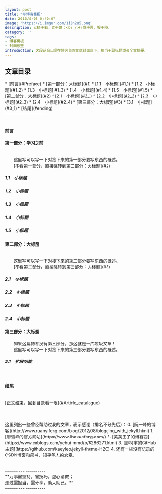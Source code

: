 ```yaml
---
layout: post
title: "写博客模板"
date: 2018/8/06 0:40:07 
image: 'https://i.imgur.com/1i1n2u5.png'
description: 业精于勤，荒于嬉；<br />行成于思，毁于随。
category: ''
tags:
- 博客模板
- 封面标签
introduction: 这段话会出现在博客首页文章封面底下，相当于副标题或者全文摘要。
---
```

<!--
![图片名称]({{site.baseurl}}/assets/img/image/图片名称)

{% highlight python linenos %}


{% endhighlight %}


{% highlight python %}

{% endhighlight %}

-->
<div id="Article_catalogue"></div>
<h2>文章目录</h2>
* [前言](#Preface)
* [第一部分：大标题](#1)
    * [1.1 小标题](#1_1)
	* [1.2 小标题](#1_2)
	* [1.3 小标题](#1_3)
	* [1.4 小标题](#1_4)
	* [1.5 小标题](#1_5)
* [第二部分：大标题](#2)
	* [2.1 小标题](#2_1)
	* [2.2 小标题](#2_2)
	* [2.3 小标题](#2_3)
	* [2.4 小标题](#2_4)
* [第三部分：大标题](#3)
	* [3.1 小标题](#3_1)
* [结尾](#ending)

<br />
----------
----------

<div id="Preface"><br /></div>
<h4>前言</h4>
<div id="1"></div>
<h4>第一部分：学习之前</h4>	
<br />
&emsp;&emsp;这里写可以写一下对接下来的第一部分要写东西的概述。
<br />
&emsp;&emsp;[不看第一部分，直接跳转到第二部分：大标题](#2)
<div id="1_1"></div>
<h5>1.1&emsp;小标题</h5>
<div id="1_2"></div>
<h5>1.2&emsp;小标题</h5>
<div id="1_3"></div>
<h5>1.3&emsp;小标题</h5>
<div id="1_4"></div>
<h5>1.4&emsp;小标题</h5>
<div id="1_5"></div>
<h5>1.5&emsp;小标题</h5>
<div id="2"></div>
<h4>第二部分：大标题</h4>
<br />
&emsp;&emsp;这里写可以写一下对接下来的第二部分要写东西的概述。
<br />
&emsp;&emsp;[不看第二部分，直接跳转到第三部分：大标题](#3)
<div id="2_1"></div>	
<h5>2.1&emsp;小标题</h5>
<div id="2_2"></div>
<h5>2.2&emsp;小标题</h5>
<div id="2_3"></div>	
<h5>2.3&emsp;小标题</h5>
<div id="2_4"></div>	
<h5>2.4&emsp;小标题</h5>
<div id="3"></div>	
<h4>第三部分：大标题</h4>
&emsp;&emsp;如果这篇博客没有第三部分，那这就是一片垃圾文章！
<br />
&emsp;&emsp;这里写可以写一下对接下来的第三部分要写东西的概述。
<br />
<div id="3_1"></div>	
<h5>3.1&emsp;扩展功能</h5>
<br />
<div id="ending"></div>
<h4>结尾</h4>
<br />
[正文结束，回到目录看一眼](#Article_catalogue)
<br />
<br />
<br />
<br />
这里列出一些曾经帮助过我的文章，表示感谢（排名不分先后）：
0. [阮一峰的博客](http://www.ruanyifeng.com/blog/2012/08/blogging_with_jekyll.html)
1. [廖雪峰的官方网站](https://www.liaoxuefeng.com/)
2. [美美王子的博客园](https://www.cnblogs.com/yehui-mmd/p/6286271.html)
3. [廖柯宇的GitHub主题](https://github.com/kaeyleo/jekyll-theme-H2O)
4. 还有一些没有记录的CSDN博客和简书、知乎等人的文章。
<br />
<br />
<br />
----------
----------
<br />
**万事需坚持，需技巧，虚心请教；<br />走过需担当，需分享，助人助己。**
<br />
----------
----------
<br />
<br />
<br />